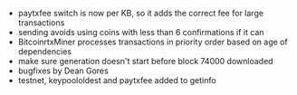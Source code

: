 * paytxfee switch is now per KB, so it adds the correct fee for large transactions
* sending avoids using coins with less than 6 confirmations if it can
* BitcoinrtxMiner processes transactions in priority order based on age of dependencies
* make sure generation doesn't start before block 74000 downloaded
* bugfixes by Dean Gores
* testnet, keypoololdest and paytxfee added to getinfo
